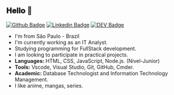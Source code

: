 
## 𝐇𝐞𝐥𝐥𝐨 👋

[![Github Badge](https://img.shields.io/badge/-Github-000?style=flat-square&logo=Github&logoColor=white&link=https://github.com/karinaponte)](https://github.com/)
[![Linkedin Badge](https://img.shields.io/badge/-LinkedIn-blue?style=flat-square&logo=Linkedin&logoColor=white&link=https://www.linkedin.com/in/caamilacgs)](https://www.linkedin.com/in/caamilacgs)
[![DEV Badge](https://img.shields.io/badge/-Portfolio-000?style=flat-square&logo=dev.to&logoColor=white&link=https://www.linkedin.com/in/caamilacgs/)](www.linkedin.com/in/caamilacgs/)

- I'm from São Paulo - Brazil
- I'm currently working as an IT Analyst.
- Studying programming for FullStack development.
- I am looking to participate in practical projects.
- **Languages:** HTML, CSS, JavaScript, Node.js. (Nivel-Junior)
- **Tools:** Vscode, Visual Studio, Git, GitHub, Cmder. 
- **Academic:** Database Technologist and Information Technology Management.
- I like anime, mangas, series.

